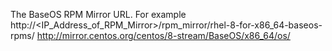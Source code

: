 The BaseOS RPM Mirror URL. For example
http://<IP_Address_of_RPM_Mirror>/rpm_mirror/rhel-8-for-x86_64-baseos-rpms/
http://mirror.centos.org/centos/8-stream/BaseOS/x86_64/os/